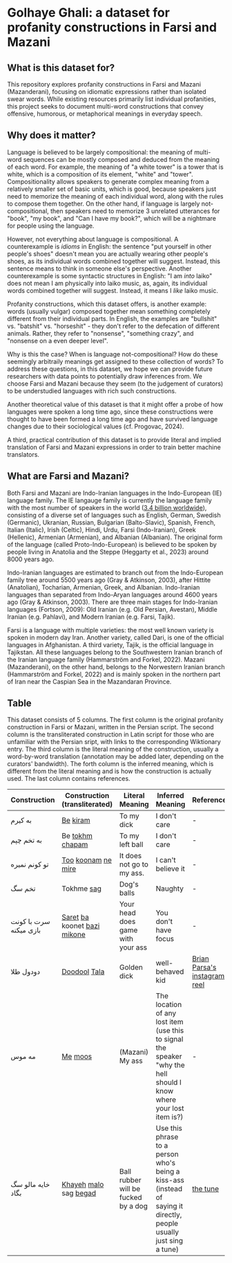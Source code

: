 # Golhaye Ghali: a dataset for profanity constructions in Farsi and Mazani

## What is this dataset for?
This repository explores profanity constructions in Farsi and Mazani (Mazanderani), focusing on idiomatic expressions rather than isolated swear words. While existing resources primarily list individual profanities, this project seeks to document multi-word constructions that convey offensive, humorous, or metaphorical meanings in everyday speech.

## Why does it matter?
Language is believed to be largely compositional: the meaning of multi-word sequences can be mostly composed and deduced from the meaning of each word. For example, the meaning of "a white tower" is a tower that is white, which is a composition of its element, "white" and "tower". Compositionality allows speakers to generate complex meaning from a relatively smaller set of basic units, which is good, because speakers just need to memorize the meaning of each individual word, along with the rules to compose them together. On the other hand, if language is largely not-compositional, then speakers need to memorize 3 unrelated utterances for "book", "my book", and "Can I have my book?", which will be a nightmare for people using the language.

However, not everything about language is compositional. A counterexample is *idioms* in English: the sentence "put yourself in other people's shoes" doesn't mean you are actually wearing other people's shoes, as its individual words combined together will suggest. Instead, this sentence means to think in someone else's perspective. Another counterexample is some syntactic structures in English: "I am *into* laiko" does not mean I am physically into laiko music, as, again, its individual words combined together will suggest. Instead, it means I *like* laiko music.

Profanity constructions, which this dataset offers, is another example: words (usually vulgar) composed together mean something completely different from their individual parts. In English, the examples are "bullshit" vs. "batshit" vs. "horseshit" - they don't refer to the defecation of different animals. Rather, they refer to "nonsense", "something crazy", and "nonsense on a even deeper level".

Why is this the case? When is language not-compositional? How do these seemingly arbitraily meanings get assigned to these collection of words? To address these questions, in this dataset, we hope we can provide future researchers with data points to potentially draw inferences from. We choose Farsi and Mazani because they seem (to the judgement of curators) to be understudied languages with rich such constructions. 

Another theoretical value of this dataset is that it might offer a probe of how languages were spoken a long time ago, since these constructions were thought to have been formed a long time ago and have survived language changes due to their sociological values (cf. Progovac, 2024). 

A third, practical contribution of this dataset is to provide literal and implied translation of Farsi and Mazani expressions in order to train better machine translators.

## What are Farsi and Mazani?

Both Farsi and Mazani are Indo-Iranian languages in the Indo-European (IE) language family. The IE langauge family is currently the language family with the most number of speakers in the world ([3.4 billion worldwide](https://en.wikipedia.org/wiki/Indo-European_languages)), consisting of a diverse set of languages such as English, German, Swedish (Germanic), Ukranian, Russian, Bulgarian (Balto-Slavic), Spanish, French, Italian (Italic), Irish (Celtic), Hindi, Urdu, Farsi (Indo-Iranian), Greek (Hellenic), Armenian (Armenian), and Albanian (Albanian). The original form of the language (called Proto-Indo-European) is believed to be spoken by people living in Anatolia and the Steppe (Heggarty et al., 2023) around 8000 years ago.

Indo-Iranian languages are estimated to branch out from the Indo-European family tree around 5500 years ago (Gray & Atkinson, 2003), after Hittite (Anatolian), Tocharian, Armenian, Greek, and Albanian. Indo-Iranian languages than separated from Indo-Aryan languages around 4600 years ago (Gray & Atkinson, 2003). There are three main stages for Indo-Iranian languages (Fortson, 2009): Old Iranian (e.g. Old Persian, Avestan), Middle Iranian (e.g. Pahlavi), and Modern Iranian (e.g. Farsi, Tajik).

Farsi is a language with multiple varieties: the most well known variety is spoken in modern day Iran. Another variety, called Dari, is one of the official languages in Afghanistan. A third variety, Tajik, is the official language in Tajikstan. All these languages belong to the Southwestern Iranian branch of the Iranian language family (Hammarström and Forkel, 2022). Mazani (Mazanderani), on the other hand, belongs to the Norwestern Iranian branch (Hammarström and Forkel, 2022) and is mainly spoken in the northern part of Iran near the Caspian Sea in the Mazandaran Province.

## Table

This dataset consists of 5 columns. The first column is the original profanity construction in Farsi or Mazani, written in the Persian script. The second column is the transliterated construction in Latin script for those who are unfamiliar with the Persian sript, with links to the corresponding Wiktionary entry. The third column is the literal meaning of the construction, usually a word-by-word translation (annotation may be added later, depending on the curators' bandwidth). The forth column is the inferred meaning, which is different from the literal meaning and is how the construction is actually used. The last column contains references.

| Construction | Construction (transliterated) | Literal Meaning | Inferred Meaning | References |
|----------|----------|----------|----------|----------|
| به کیرم  | [Be](https://en.wiktionary.org/wiki/%D8%A8%D9%87#Persian) [kiram](https://en.wiktionary.org/wiki/%DA%A9%DB%8C%D8%B1#Persian) | To my dick | I don't care  | - |
| به تخم چپم | Be [tokhm](https://en.wiktionary.org/wiki/%D8%AA%D8%AE%D9%85#Persian) [chapam](https://en.wiktionary.org/wiki/%DA%86%D9%BE#Persian) | To my left ball | I don't care  | - |
| تو کونم نمیره   | [Too](https://en.wiktionary.org/wiki/%D8%AA%D9%88#Etymology_4) [koonam](https://en.wiktionary.org/wiki/%DA%A9%D9%88%D9%86#Etymology_1) [ne](https://en.wiktionary.org/wiki/%D9%86%D9%87#Etymology_1_4) [mire](https://en.wiktionary.org/wiki/%D8%B1%D9%81%D8%AA%D9%86) | It does not go to my ass.  | I can't believe it | -  |
| تخم سگ | Tokhme [sag](https://en.wiktionary.org/wiki/%D8%B3%DA%AF#Persian) | Dog's balls | Naughty | - |
| سرت با کونت بازی میکنه | [Saret](https://en.wiktionary.org/wiki/%D8%B3%D8%B1#Persian) [ba](https://en.wiktionary.org/wiki/%D8%A8%D8%A7#Persian) koonet [bazi](https://en.wiktionary.org/wiki/%D8%A8%D8%A7%D8%B2%DB%8C#Persian) [mikone](https://en.wiktionary.org/wiki/%DA%A9%D8%B1%D8%AF%D9%86#Conjugation_2) | Your head does game with your ass | You don't have focus | - |
| دودول طلا | [Doodool](https://fa.wiktionary.org/wiki/%D8%AF%D9%88%D8%AF%D9%88%D9%84) [Tala](https://en.wiktionary.org/wiki/%D8%B7%D9%84%D8%A7#Persian) | Golden dick | well-behaved kid | [Brian Parsa's instagram reel](https://www.instagram.com/reel/CyRgJEPPO0c/?igsh=cHNoMGYyejA2djg5) |
| مه موس | [Me](https://en.wiktionary.org/wiki/%D9%85%D9%87#Mazanderani) [moos](https://en.wiktionary.org/wiki/%D9%85%D9%88%D8%B3#Mazanderani) | (Mazani) My ass | The location of any lost item (use this to signal the speaker "why the hell should I know where your lost item is?) | - |
| خایه مالو سگ بگاد | [Khayeh](https://en.wiktionary.org/wiki/%D8%AE%D8%A7%DB%8C%D9%87#Persian) [mal](https://en.wiktionary.org/wiki/%D9%85%D8%A7%D9%84#Verb_3)[o](https://en.wiktionary.org/wiki/%D8%B1%D8%A7#Persian) sag [begad](https://en.wiktionary.org/wiki/%DA%AF%D8%A7%D8%A6%DB%8C%D8%AF%D9%86#Persian) | Ball rubber will be fucked by a dog | Use this phrase to a person who's being a kiss-ass (instead of saying it directly, people usually just sing a tune) | [the tune](https://youtube.com/shorts/qLD0vyYWO0U?si=sHj6fWqgkUp4Lch3) |